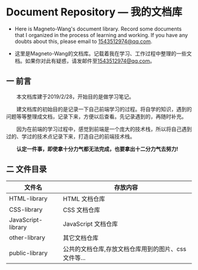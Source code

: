 # Document Repository — 我的文档库

* Here is Magneto-Wang's document library. Record some documents that I organized in the process of learning and working. If you have any doubts about this, please email to <1543512974@qq.com>.

* 这里是Magneto-Wang的文档库。记载着我在学习、工作过程中整理的一些文档。如果你对此有疑惑，请发邮件至<1543512974@qq.com>。

## 一 前言

&emsp;&emsp;本文档库建于2019/2/28，开始目的是做学习笔记。
  
&emsp;&emsp;建文档库的初始目的是记录一下自己前端学习的过程。将自学的知识，遇到的问题等等整理成文档，记录下来，方便以后查看。先记录遇到的，再随时补充。

&emsp;&emsp;因为在前端的学习过程中，感觉到前端是一个庞大的技术栈，所以将自己遇到过的、学过的技术点记录下来，打造自己的前端技术栈。

&emsp;&emsp;**认定一件事，即使拿十分力气都无法完成，也要拿出十二分力气去努力!**

## 二 文件目录

|文件名|存放内容|
| --- | --- |
| HTML-library | HTML 文档仓库 |
| CSS-library | CSS 文档仓库 |
| JavaScript-library| JavaScript 文档仓库 |
| other-library | 其它文档仓库 |
| public-library | 公共的文档仓库,存放文档仓库用到的图片、css文件等...
